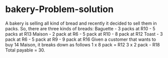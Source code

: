 # bakery-Problem-solution
A bakery is selling all kind of bread and recently it decided to sell them in packs.   So, there are three kinds of breads:   Baguette   - 3 packs at R10  - 5 packs at R13 Maison   - 2 pack at R6  - 5 pack at R10  - 8 pack at R12 Toast   - 3 pack at R6  - 5 pack at R9  - 9 pack at R16   Given a customer that wants to buy 14 Maison, it breaks down as follows  1 x 8 pack = R12  3 x 2 pack - R18   Total payable = 30. 
